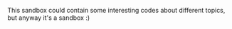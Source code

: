 This sandbox could contain some interesting codes about different topics, but anyway it's a sandbox :)